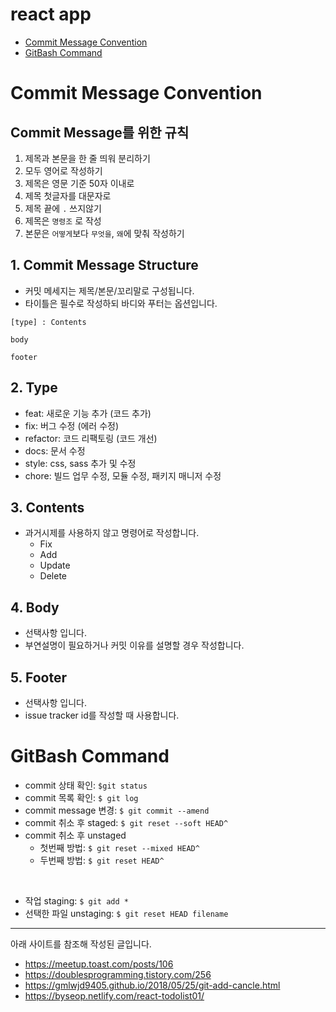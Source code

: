# react app

- [Commit Message Convention](#Commit-Message-Convention)
- [GitBash Command](#GitBash-Command)

# Commit Message Convention
## Commit Message를 위한 규칙
1. 제목과 본문을 한 줄 띄워 분리하기 
2. 모두 영어로 작성하기 
3. 제목은 영문 기준 50자 이내로
4. 제목 첫글자를 대문자로
5. 제목 끝에 `.` 쓰지않기
6. 제목은 `명령조` 로 작성
7. 본문은 `어떻게`보다 `무엇을`, `왜`에 맞춰 작성하기

## 1. Commit Message Structure
- 커밋 메세지는 제목/본문/꼬리말로 구성됩니다.
- 타이틀은 필수로 작성하되 바디와 푸터는 옵션입니다.


```
[type] : Contents

body

footer
```

## 2. Type
- feat: 새로운 기능 추가 (코드 추가)
- fix: 버그 수정 (에러 수정)
- refactor: 코드 리팩토링 (코드 개선)
- docs: 문서 수정
- style: css, sass 추가 및 수정
- chore: 빌드 업무 수정, 모듈 수정, 패키지 매니저 수정

## 3. Contents
- 과거시제를 사용하지 않고 명령어로 작성합니다.
    - Fix
    - Add
    - Update
    - Delete

## 4. Body
- 선택사항 입니다. 
- 부연설명이 필요하거나 커밋 이유를 설명할 경우 작성합니다.

## 5. Footer
- 선택사항 입니다.
- issue tracker id를 작성할 때 사용합니다.



# GitBash Command
- commit 상태 확인: `$git status`
- commit 목록 확인: `$ git log`
- commit message 변경: `$ git commit --amend`
- commit 취소 후 staged: `$ git reset --soft HEAD^`
- commit 취소 후 unstaged
    - 첫번째 방법: `$ git reset --mixed HEAD^`
    - 두번째 방법: `$ git reset HEAD^`
<br>

- 작업 staging: `$ git add *`
- 선택한 파일 unstaging: `$ git reset HEAD filename`



---
아래 사이트를 참조해 작성된 글입니다.
- https://meetup.toast.com/posts/106
- https://doublesprogramming.tistory.com/256
- https://gmlwjd9405.github.io/2018/05/25/git-add-cancle.html
- https://byseop.netlify.com/react-todolist01/